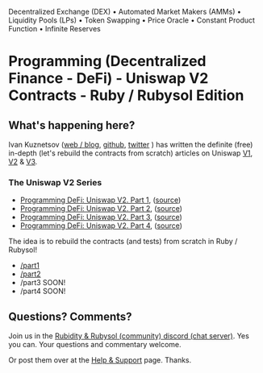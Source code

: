 Decentralized Exchange (DEX) • Automated Market Makers (AMMs) • Liquidity Pools (LPs) • Token Swapping • Price Oracle • Constant Product Function • Infinite Reserves


# Programming (Decentralized Finance - DeFi) - Uniswap V2 Contracts - Ruby / Rubysol Edition


## What's happening here?

Ivan Kuznetsov
([web / blog](https://jeiwan.net),
 [github](https://github.com/Jeiwan),
 [twitter](https://twitter.com/jeiwan7)
) has written the definite (free) in-depth (let's rebuild the contracts from scratch) articles on Uniswap [V1](https://jeiwan.net/posts/programming-defi-uniswap-1/), [V2](#the-uniswap-v2-series) & [V3](https://jeiwan.net/posts/uniswap-v3-development-book-is-out/).



### The Uniswap V2 Series

- [Programming DeFi: Uniswap V2. Part 1](https://jeiwan.net/posts/programming-defi-uniswapv2-1/),  ([source](https://github.com/Jeiwan/zuniswapv2/tree/part_1))
- [Programming DeFi: Uniswap V2. Part 2](https://jeiwan.net/posts/programming-defi-uniswapv2-2/),  ([source](https://github.com/Jeiwan/zuniswapv2/tree/part_2))
- [Programming DeFi: Uniswap V2. Part 3](https://jeiwan.net/posts/programming-defi-uniswapv2-3/),  ([source](https://github.com/Jeiwan/zuniswapv2/tree/part_3))
- [Programming DeFi: Uniswap V2. Part 4](https://jeiwan.net/posts/programming-defi-uniswapv2-4/),  ([source](https://github.com/Jeiwan/zuniswapv2/tree/part_4))
 


The idea is to rebuild the contracts (and tests) from scratch in Ruby / Rubysol!

- [/part1](part1)
- [/part2](part2) 
- /part3   SOON!
- /part4   SOON!





## Questions? Comments?

Join us in the [Rubidity & Rubysol (community) discord (chat server)](https://discord.gg/3JRnDUap6y). Yes you can.
Your questions and commentary welcome.

Or post them over at the [Help & Support](https://github.com/geraldb/help) page. Thanks.

